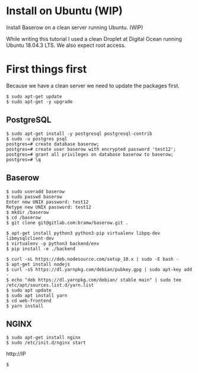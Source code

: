 # Install on Ubuntu (WIP)

Install Baserow on a clean server running Ubuntu. (WIP)

While writing this tutorial I used a clean Droplet at Digital Ocean running Ubuntu 
18.04.3 LTS. We also expect root access.

# First things first

Because we have a clean server we need to update the packages first.

```
$ sudo apt-get update
$ sudo apt-get -y upgrade
```

## PostgreSQL

```
$ sudo apt-get install -y postgresql postgresql-contrib
$ sudo -u postgres psql
postgres=# create database baserow;
postgres=# create user baserow with encrypted password 'test12';
postgres=# grant all privileges on database baserow to baserow;
postgres=# \q
```

## Baserow

```
$ sudo useradd baserow
$ sudo passwd baserow
Enter new UNIX password: test12
Retype new UNIX password: test12
$ mkdir /baserow
$ cd /baserow
$ git clone git@gitlab.com:bramw/baserow.git .

$ apt-get install python3 python3-pip virtualenv libpq-dev libmysqlclient-dev
$ virtualenv -p python3 backend/env
$ pip install -e ./backend

$ curl -sL https://deb.nodesource.com/setup_10.x | sudo -E bash -
$ apt-get install nodejs
$ curl -sS https://dl.yarnpkg.com/debian/pubkey.gpg | sudo apt-key add -
$ echo "deb https://dl.yarnpkg.com/debian/ stable main" | sudo tee /etc/apt/sources.list.d/yarn.list
$ sudo apt update
$ sudo apt install yarn
$ cd web-frontend
$ yarn install
```

## NGINX

```
$ sudo apt-get install nginx
$ sudo /etc/init.d/nginx start
```

http://IP

```
$ 
```
